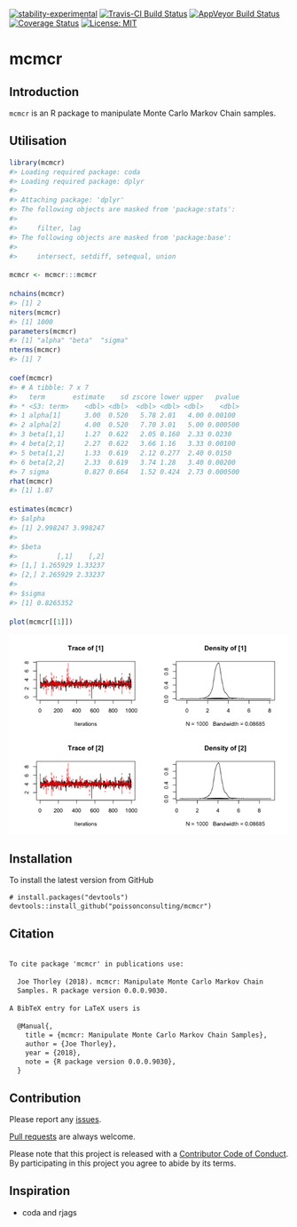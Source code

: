 
<!-- README.md is generated from README.Rmd. Please edit that file -->

[![stability-experimental](https://img.shields.io/badge/stability-experimental-orange.svg)](https://github.com/joethorley/stability-badges#experimental)
[![Travis-CI Build
Status](https://travis-ci.org/poissonconsulting/mcmcr.svg?branch=master)](https://travis-ci.org/poissonconsulting/mcmcr)
[![AppVeyor Build
Status](https://ci.appveyor.com/api/projects/status/github/poissonconsulting/mcmcr?branch=master&svg=true)](https://ci.appveyor.com/project/poissonconsulting/mcmcr)
[![Coverage
Status](https://img.shields.io/codecov/c/github/poissonconsulting/mcmcr/master.svg)](https://codecov.io/github/poissonconsulting/mcmcr?branch=master)
[![License:
MIT](https://img.shields.io/badge/License-MIT-green.svg)](https://opensource.org/licenses/MIT)

# mcmcr

## Introduction

`mcmcr` is an R package to manipulate Monte Carlo Markov Chain samples.

## Utilisation

``` r
library(mcmcr)
#> Loading required package: coda
#> Loading required package: dplyr
#> 
#> Attaching package: 'dplyr'
#> The following objects are masked from 'package:stats':
#> 
#>     filter, lag
#> The following objects are masked from 'package:base':
#> 
#>     intersect, setdiff, setequal, union

mcmcr <- mcmcr:::mcmcr

nchains(mcmcr)
#> [1] 2
niters(mcmcr)
#> [1] 1000
parameters(mcmcr)
#> [1] "alpha" "beta"  "sigma"
nterms(mcmcr)
#> [1] 7

coef(mcmcr)
#> # A tibble: 7 x 7
#>   term       estimate    sd zscore lower upper   pvalue
#> * <S3: term>    <dbl> <dbl>  <dbl> <dbl> <dbl>    <dbl>
#> 1 alpha[1]      3.00  0.520   5.78 2.01   4.00 0.00100 
#> 2 alpha[2]      4.00  0.520   7.70 3.01   5.00 0.000500
#> 3 beta[1,1]     1.27  0.622   2.05 0.160  2.33 0.0230  
#> 4 beta[2,1]     2.27  0.622   3.66 1.16   3.33 0.00100 
#> 5 beta[1,2]     1.33  0.619   2.12 0.277  2.40 0.0150  
#> 6 beta[2,2]     2.33  0.619   3.74 1.28   3.40 0.00200 
#> 7 sigma         0.827 0.664   1.52 0.424  2.73 0.000500
rhat(mcmcr)
#> [1] 1.87

estimates(mcmcr)
#> $alpha
#> [1] 2.998247 3.998247
#> 
#> $beta
#>          [,1]    [,2]
#> [1,] 1.265929 1.33237
#> [2,] 2.265929 2.33237
#> 
#> $sigma
#> [1] 0.8265352

plot(mcmcr[[1]])
```

![](tools/README-unnamed-chunk-2-1.png)<!-- -->

## Installation

To install the latest version from GitHub

    # install.packages("devtools")
    devtools::install_github("poissonconsulting/mcmcr")

## Citation

``` 

To cite package 'mcmcr' in publications use:

  Joe Thorley (2018). mcmcr: Manipulate Monte Carlo Markov Chain
  Samples. R package version 0.0.0.9030.

A BibTeX entry for LaTeX users is

  @Manual{,
    title = {mcmcr: Manipulate Monte Carlo Markov Chain Samples},
    author = {Joe Thorley},
    year = {2018},
    note = {R package version 0.0.0.9030},
  }
```

## Contribution

Please report any
[issues](https://github.com/poissonconsulting/mcmcr/issues).

[Pull requests](https://github.com/poissonconsulting/mcmcr/pulls) are
always welcome.

Please note that this project is released with a [Contributor Code of
Conduct](CONDUCT.md). By participating in this project you agree to
abide by its terms.

## Inspiration

  - coda and rjags
